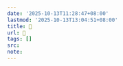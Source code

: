 ```yaml
---
date: '2025-10-13T11:28:47+08:00'
lastmod: '2025-10-13T13:04:51+08:00'
title: 󰞬
url: 󰞬
tags: []
src:
note:
---
```

